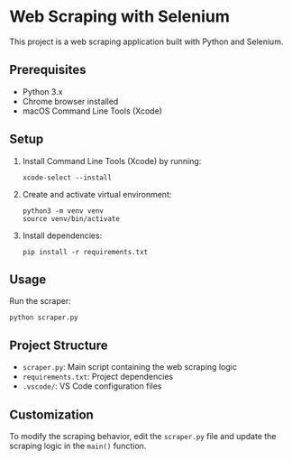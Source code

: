 # Web Scraping with Selenium

This project is a web scraping application built with Python and Selenium.

## Prerequisites

- Python 3.x
- Chrome browser installed
- macOS Command Line Tools (Xcode)

## Setup

1. Install Command Line Tools (Xcode) by running:
   ```
   xcode-select --install
   ```

2. Create and activate virtual environment:
   ```
   python3 -m venv venv
   source venv/bin/activate
   ```

3. Install dependencies:
   ```
   pip install -r requirements.txt
   ```

## Usage

Run the scraper:
```
python scraper.py
```

## Project Structure

- `scraper.py`: Main script containing the web scraping logic
- `requirements.txt`: Project dependencies
- `.vscode/`: VS Code configuration files

## Customization

To modify the scraping behavior, edit the `scraper.py` file and update the scraping logic in the `main()` function.
